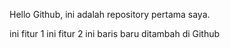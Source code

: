 Hello Github, ini adalah repository pertama saya.

ini fitur 1
ini fitur 2
ini baris baru ditambah di Github
